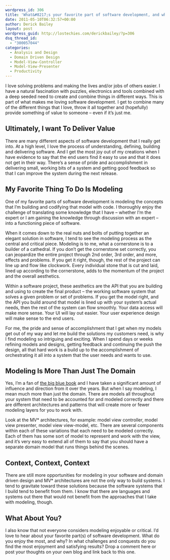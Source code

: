 ```yaml
---
wordpress_id: 306
title: 'What&#8217;s your favorite part of software development, and why?'
date: 2011-05-10T06:32:57+00:00
author: Derick Bailey
layout: post
wordpress_guid: http://lostechies.com/derickbailey/?p=306
dsq_thread_id:
  - "300057044"
categories:
  - Analysis and Design
  - Domain Driven Design
  - Model-View-Controller
  - Model-View-Presenter
  - Productivity
---
```

I love solving problems and making the lives and/or jobs of others easier. I have a natural fascination with puzzles, electronics and tools combined with a deep seeded need to create and combine things in different ways. This is part of what makes me loving software development. I get to combine many of the different things that I love, throw it all together and (hopefully) provide something of value to someone &#8211; even if it&#8217;s just me.

 

## Ultimately, I want To Deliver Value

There are many different aspects of software development that I really get into. At a high level, I love the process of understanding, defining, building and delivering software. And I get the most joy out of my creations when I have evidence to say that the end users find it easy to use and that it does not get in their way. There&#8217;s a sense of pride and accomplishment in delivering small, working bits of a system and getting good feedback so that I can improve the system during the next release.

 

## My Favorite Thing To Do Is Modeling

One of my favorite parts of software development is modeling the concepts that I&#8217;m building and codifying that model with code. I thoroughly enjoy the challenge of translating some knowledge that I have &#8211; whether I&#8217;m the expert or I am gaining the knowledge through discussion with an expert &#8211; into a functioning piece of software.

When it comes down to the real nuts and bolts of putting together an elegant solution in software, I tend to see the modeling process as the central and critical piece. Modeling is to me, what a cornerstone is to a builder of a cathedral. If you don&#8217;t get the cornerstone set correctly, you can jeopardize the entire project through 2nd order, 3rd order, and more, effects and problems. If you get it right, though, the rest of the project can line up and flow like clockwork. Every individual stone that is cut and laid, lined up according to the cornerstone, adds to the momentum of the project and the overall aesthetics.

Within a software project, these aesthetics are the API that you are building and using to create the final product &#8211; the working software system that solves a given problem or set of problems. If you get the model right, and the API you build around that model is lined up with your system&#8217;s actual needs, then the rest of the system can flow smoothly. Your data access will make more sense. Your UI will lay out easier. Your user experience design will make sense to the end users.

For me, the pride and sense of accomplishment that I get when my models get out of my way and let me build the solutions my customers need, is why I find modeling so intriguing and exciting. When I spend days or weeks refining models and designs, getting feedback and continuing the push the design, all that hard work is a build up to the accomplishment of orchestrating it all into a system that the user needs and wants to use.

 

## Modeling Is More Than Just The Domain

Yes, I&#8217;m a fan of [the big blue book](http://domaindrivendesign.org/books/evans_2003) and I have taken a significant amount of influence and direction from it over the years. But when I say modeling, I mean much more than just the domain. There are models all throughout your system that need to be accounted for and modeled correctly and there are different architectures and patterns that will create more or fewer modeling layers for you to work with.

Look at the MV* architectures, for example: model view controller, model view presenter, model view view-model, etc. There are several components within each of these variations that each need to be modeled correctly. Each of them has some sort of model to represent and work with the view, and it&#8217;s very easy to extend all of them to say that you should have a separate domain model that runs things behind the scenes.

 

## Context, Context, Context

There are still more opportunities for modeling in your software and domain driven design and MV* architectures are not the only way to build systems. I tend to gravitate toward these solutions because the software systems that I build tend to benefit from them. I know that there are languages and systems out there that would not benefit from the approaches that I take with modeling, though.

 

## What About You?

I also know that not everyone considers modeling enjoyable or critical. I&#8217;d love to hear about your favorite part(s) of software development. What do you enjoy the most, and why? In what challenges and conquests do you find the most enjoyment and satisfying results? Drop a comment here or post your thoughts on your own blog and link back to this one.
